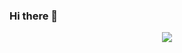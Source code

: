 ### Hi there 👋

<div id="header" align="center">
  <img src=https://1drv.ms/i/s!AsAdj6aFJYgxtC225fR1GTtzyWsq?e=tjhPWP/>
</div>
<!--
**francogmarron/francogmarron** is a ✨ _special_ ✨ repository because its `README.md` (this file) appears on your GitHub profile.

Here are some ideas to get you started:

- 🔭 I’m currently working on ...
- 🌱 I’m currently learning ...
- 👯 I’m looking to collaborate on ...
- 🤔 I’m looking for help with ...
- 💬 Ask me about ...
- 📫 How to reach me: ...
- 😄 Pronouns: ...
- ⚡ Fun fact: ...
-->
